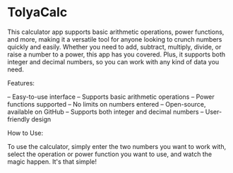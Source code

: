 # TolyaCalc

This calculator app supports basic arithmetic operations, power functions, and more, making it a versatile tool for anyone looking to crunch numbers quickly and easily. Whether you need to add, subtract, multiply, divide, or raise a number to a power, this app has you covered. Plus, it supports both integer and decimal numbers, so you can work with any kind of data you need.

Features:


– Easy-to-use interface
– Supports basic arithmetic operations
– Power functions supported
– No limits on numbers entered
– Open-source, available on GitHub
– Supports both integer and decimal numbers
– User-friendly design

How to Use:

To use the calculator, simply enter the two numbers you want to work with, select the operation or power function you want to use, and watch the magic happen. It's that simple!
